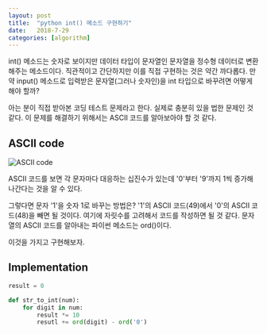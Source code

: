 ```yaml
---
layout: post
title:  "python int() 메소드 구현하기"
date:   2018-7-29
categories: [algorithm]
---
```


<p class="intro"><span class="dropcap">i</span>nt() 메소드는 숫자로 보이지만 데이터 타입이 문자열인 문자열을 정수형 데이터로 변환해주는 메소드이다. 직관적이고 간단하지만 이를 직접 구현하는 것은 약간 까다롭다. 만약 input() 메소드로 입력받은 문자열(그러나 숫자인)을 int 타입으로 바꾸려면 어떻게 해야 할까?</p>

아는 분이 직접 받아본 코딩 테스트 문제라고 한다. 실제로 충분히 있을 법한 문제인 것 같다. 이 문제를 해결하기 위해서는 ASCII 코드를 알아보아야 할 것 같다.

## ASCII code

![ASCII code](https://upload.wikimedia.org/wikipedia/commons/2/26/Ascii-codes-table.png)

ASCII 코드를 보면 각 문자마다 대응하는 십진수가 있는데 '0'부터 '9'까지 1씩 증가해나간다는 것을 알 수 있다.

그렇다면 문자 '1'을 숫자 1로 바꾸는 방법은? '1'의 ASCII 코드(49)에서 '0'의 ASCII 코드(48)을 빼면 될 것이다. 여기에 자릿수를 고려해서 코드를 작성하면 될 것 같다. 문자열의 ASCII 코드를 알아내는 파이썬 메소드는 ord()이다.

이것을 가지고 구현해보자.

## Implementation

```python
result = 0

def str_to_int(num):
    for digit in num:
        result *= 10
        resutl += ord(digit) - ord('0')
```
